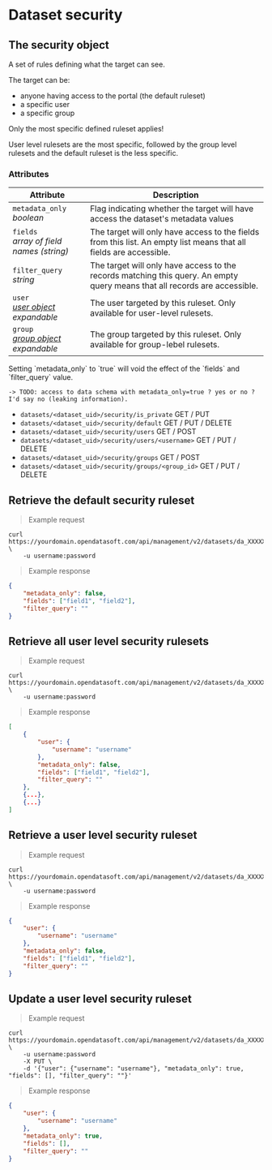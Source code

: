 # Dataset security

## The security object

A set of rules defining what the target can see.

The target can be:

* anyone having access to the portal (the default ruleset)
* a specific user
* a specific group

<aside>
    <p>Only the most specific defined ruleset applies!</p>
    <p>User level rulesets are the most specific, followed by the group level rulesets and the default ruleset is the less specific.</p>
</aside>

### Attributes

Attribute | Description
--------- | -----------
`metadata_only` <br> *boolean* | Flag indicating whether the target will have access the dataset's metadata values
`fields` <br> *array of field names (string)* | The target will only have access to the fields from this list. An empty list means that all fields are accessible.
`filter_query` <br> *string* | The target will only have access to the records matching this query. An empty query means that all records are accessible.
`user` <br> *[user object](#the-user-object)* <br> <em class="expandable">expandable</em> | The user targeted by this ruleset. Only available for user-level rulesets.
`group` <br> *[group object](#the-group-object)* <br> <em class="expandable">expandable</em> | The group targeted by this ruleset. Only available for group-lebel rulesets.

<aside>
    Setting `metadata_only` to `true` will void the effect of the `fields` and `filter_query` value.

    -> TODO: access to data schema with metadata_only=true ? yes or no ? I'd say no (leaking information).
</aside>

* `datasets/<dataset_uid>/security/is_private` GET / PUT
* `datasets/<dataset_uid>/security/default` GET / PUT / DELETE
* `datasets/<dataset_uid>/security/users` GET / POST
* `datasets/<dataset_uid>/security/users/<username>` GET / PUT / DELETE
* `datasets/<dataset_uid>/security/groups` GET / POST
* `datasets/<dataset_uid>/security/groups/<group_id>` GET / PUT / DELETE

## Retrieve the default security ruleset

> Example request

```shell
curl https://yourdomain.opendatasoft.com/api/management/v2/datasets/da_XXXXXX/security/default \
    -u username:password
```

> Example response

```json
{
    "metadata_only": false,
    "fields": ["field1", "field2"],
    "filter_query": ""
}
```

## Retrieve all user level security rulesets

> Example request

```shell
curl https://yourdomain.opendatasoft.com/api/management/v2/datasets/da_XXXXXX/security/users \
    -u username:password
```

> Example response

```json
[
    {
        "user": {
            "username": "username"
        },
        "metadata_only": false,
        "fields": ["field1", "field2"],
        "filter_query": ""
    },
    {...},
    {...}
]
```

## Retrieve a user level security ruleset

> Example request

```shell
curl https://yourdomain.opendatasoft.com/api/management/v2/datasets/da_XXXXXX/security/users/username \
    -u username:password
```

> Example response

```json
{
    "user": {
        "username": "username"
    },
    "metadata_only": false,
    "fields": ["field1", "field2"],
    "filter_query": ""
}
```

## Update a user level security ruleset

> Example request

```shell
curl https://yourdomain.opendatasoft.com/api/management/v2/datasets/da_XXXXXX/security/users/username \
    -u username:password
    -X PUT \
    -d '{"user": {"username": "username"}, "metadata_only": true, "fields": [], "filter_query": ""}'
```

> Example response

```json
{
    "user": {
        "username": "username"
    },
    "metadata_only": true,
    "fields": [],
    "filter_query": ""
}
```
